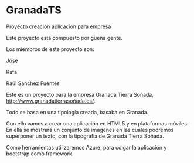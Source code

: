 GranadaTS
=========

Proyecto creación aplicación para empresa

Este proyecto está compuesto por güena gente.

Los miembros de este proyecto son:


Jose

Rafa

Raúl Sánchez Fuentes


Este es un proyecto para la empresa Granada Tierra Soñada, http://www.granadatierrasoñada.es/.

Todo se basa en una tipología creada, basaba en Granada.

Con ello vamos a crear una aplicación en HTML5 y en plataformas móviles. En ella se mostrará un conjunto de imagenes en las cuales podremos superponer un texto, con la tipografia de Granada Tierra Soñada.

Como herramientas utilizaremos Azure, para colgar la aplicación y bootstrap como framework.



